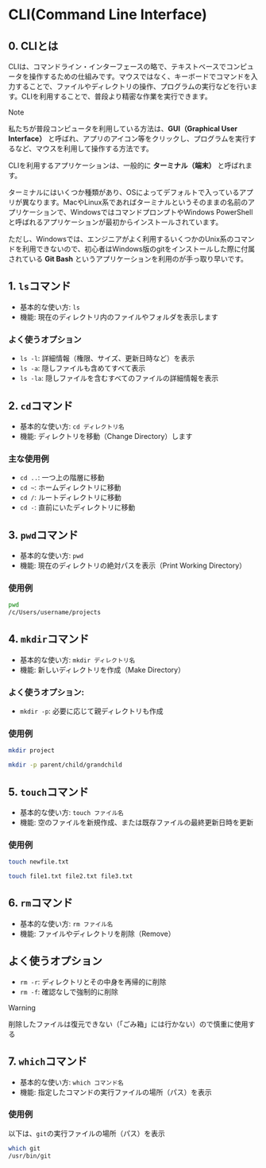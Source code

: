 # CLI(Command Line Interface)

## 0. CLIとは

CLIは、コマンドライン・インターフェースの略で、テキストベースでコンピュータを操作するための仕組みです。マウスではなく、キーボードでコマンドを入力することで、ファイルやディレクトリの操作、プログラムの実行などを行います。CLIを利用することで、普段より精密な作業を実行できます。

> [!NOTE]
> 私たちが普段コンピュータを利用している方法は、**GUI（Graphical User Interface）** と呼ばれ、アプリのアイコン等をクリックし、プログラムを実行するなど、マウスを利用して操作する方法です。

CLIを利用するアプリケーションは、一般的に **ターミナル（端末）** と呼ばれます。

ターミナルにはいくつか種類があり、OSによってデフォルトで入っているアプリが異なります。MacやLinux系であればターミナルというそのままの名前のアプリケーションで、WindowsではコマンドプロンプトやWindows PowerShellと呼ばれるアプリケーションが最初からインストールされています。

ただし、Windowsでは、エンジニアがよく利用するいくつかのUnix系のコマンドを利用できないので、初心者はWindows版のgitをインストールした際に付属されている **Git Bash** というアプリケーションを利用のが手っ取り早いです。

## 1. `ls`コマンド

- 基本的な使い方: `ls`
- 機能: 現在のディレクトリ内のファイルやフォルダを表示します

### よく使うオプション

- `ls -l`: 詳細情報（権限、サイズ、更新日時など）を表示
- `ls -a`: 隠しファイルも含めてすべて表示
- `ls -la`: 隠しファイルを含むすべてのファイルの詳細情報を表示

## 2. `cd`コマンド

- 基本的な使い方: `cd ディレクトリ名`
- 機能: ディレクトリを移動（Change Directory）します

### 主な使用例

- `cd ..`: 一つ上の階層に移動
- `cd ~`: ホームディレクトリに移動
- `cd /`: ルートディレクトリに移動
- `cd -`: 直前にいたディレクトリに移動

## 3. `pwd`コマンド

- 基本的な使い方: `pwd`
- 機能: 現在のディレクトリの絶対パスを表示（Print Working Directory）

### 使用例

```bash
pwd
/c/Users/username/projects
```

## 4. `mkdir`コマンド

- 基本的な使い方: `mkdir ディレクトリ名`
- 機能: 新しいディレクトリを作成（Make Directory）

### よく使うオプション:
  - `mkdir -p`: 必要に応じて親ディレクトリも作成

### 使用例

```bash
mkdir project
```

```bash
mkdir -p parent/child/grandchild
```

## 5. `touch`コマンド

- 基本的な使い方: `touch ファイル名`
- 機能: 空のファイルを新規作成、または既存ファイルの最終更新日時を更新

### 使用例

```bash
touch newfile.txt
```

```bash
touch file1.txt file2.txt file3.txt
```

## 6. `rm`コマンド

- 基本的な使い方: `rm ファイル名`
- 機能: ファイルやディレクトリを削除（Remove）

## よく使うオプション

- `rm -r`: ディレクトリとその中身を再帰的に削除
- `rm -f`: 確認なしで強制的に削除

> [!WARNING]
> 削除したファイルは復元できない（「ごみ箱」には行かない）ので慎重に使用する

## 7. `which`コマンド

- 基本的な使い方: `which コマンド名`
- 機能: 指定したコマンドの実行ファイルの場所（パス）を表示

### 使用例

以下は、`git`の実行ファイルの場所（パス）を表示

```bash
which git
/usr/bin/git
```
